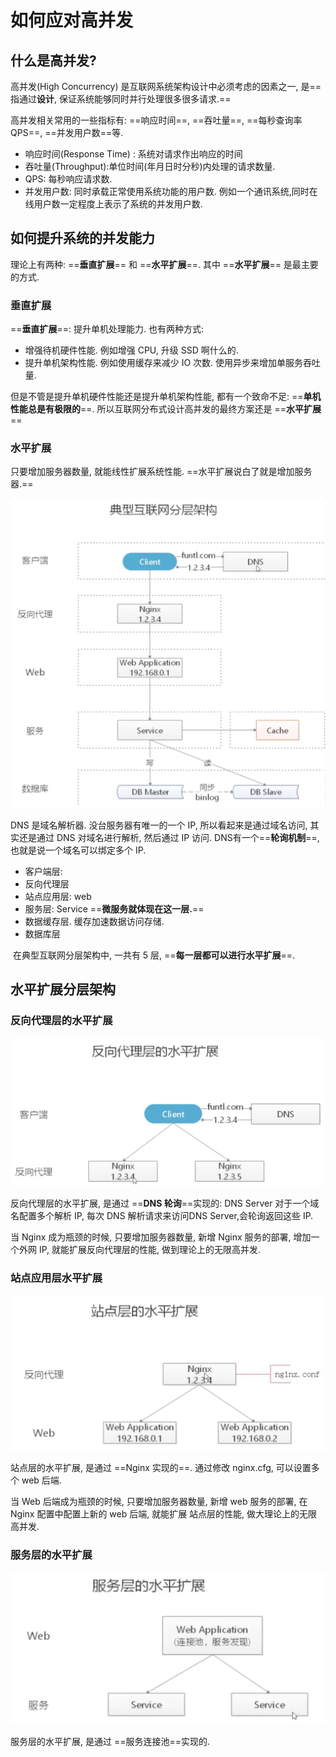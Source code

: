 # 如何应对高并发

## 什么是高并发?

高并发(High Concurrency) 是互联网系统架构设计中必须考虑的因素之一, 是==指通过**设计**, 保证系统能够同时并行处理很多很多请求.==

高并发相关常用的一些指标有: ==响应时间==, ==吞吐量==, ==每秒查询率 QPS==, ==并发用户数==等.

- 响应时间(Response Time) : 系统对请求作出响应的时间
- 吞吐量(Throughput):单位时间(年月日时分秒)内处理的请求数量.
- QPS: 每秒响应请求数.
- 并发用户数: 同时承载正常使用系统功能的用户数. 例如一个通讯系统,同时在线用户数一定程度上表示了系统的并发用户数. 



## 如何提升系统的并发能力

理论上有两种: ==**垂直扩展**== 和 ==**水平扩展**==. 其中 ==**水平扩展**== 是最主要的方式.

### 垂直扩展

==**垂直扩展**==: 提升单机处理能力. 也有两种方式:

- 增强待机硬件性能. 例如增强 CPU, 升级 SSD 啊什么的.
- 提升单机架构性能. 例如使用缓存来减少 IO 次数. 使用异步来增加单服务吞吐量.

但是不管是提升单机硬件性能还是提升单机架构性能, 都有一个致命不足: ==**单机性能总是有极限的**==. 所以互联网分布式设计高并发的最终方案还是 ==**水平扩展**==



### 水平扩展

只要增加服务器数量, 就能线性扩展系统性能. ==水平扩展说白了就是增加服务器.==

<img src="../local/picture/3.如何应对高并发/image-20200603233224839.png" alt="image-20200603233224839" style="zoom:50%;" />

DNS 是域名解析器. 没台服务器有唯一的一个 IP, 所以看起来是通过域名访问, 其实还是通过 DNS 对域名进行解析, 然后通过 IP 访问. DNS有一个==**轮询机制**==, 也就是说一个域名可以绑定多个 IP.

- 客户端层:
- 反向代理层
- 站点应用层: web
- 服务层: Service ==**微服务就体现在这一层.**==
- 数据缓存层. 缓存加速数据访问存储.
- 数据库层

​	在典型互联网分层架构中, 一共有 5 层, ==**每一层都可以进行水平扩展**==.



## 水平扩展分层架构

### 反向代理层的水平扩展

<img src="../local/picture/3.如何应对高并发/image-20200603233749832.png" alt="image-20200603233749832" style="zoom:50%;" />

反向代理层的水平扩展, 是通过 ==**DNS 轮询**==实现的: DNS Server 对于一个域名配置多个解析 IP, 每次 DNS 解析请求来访问DNS Server,会轮询返回这些 IP.

当 Nginx 成为瓶颈的时候, 只要增加服务器数量, 新增 Nginx 服务的部署, 增加一个外网 IP, 就能扩展反向代理层的性能, 做到理论上的无限高并发.



### 站点应用层水平扩展

<img src="../local/picture/3.如何应对高并发/image-20200603234425239.png" alt="image-20200603234425239" style="zoom:50%;" />

站点层的水平扩展, 是通过 ==Nginx 实现的==. 通过修改 nginx.cfg, 可以设置多个 web 后端.

当 Web 后端成为瓶颈的时候, 只要增加服务器数量, 新增 web 服务的部署, 在 Nginx 配置中配置上新的 web 后端, 就能扩展 站点层的性能, 做大理论上的无限高并发.



### 服务层的水平扩展

<img src="../local/picture/3.如何应对高并发/image-20200603234645196.png" alt="image-20200603234645196" style="zoom:50%;" />

服务层的水平扩展, 是通过 ==服务连接池==实现的.